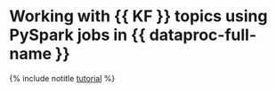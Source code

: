 # Working with {{ KF }} topics using PySpark jobs in {{ dataproc-full-name }}

{% include notitle [tutorial](../../_tutorials/dataplatform/data-proc/data-proc-and-kafka.md) %}
